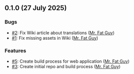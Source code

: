 ## 0.1.0 (27 July 2025)

### Bugs

- [#2](https://github.com/niner-games/lost-mine/issues/2): Fix Wiki article about translations ([Mr. Fat Guy](https://github.com/mrfatguy))
- [#1](https://github.com/niner-games/lost-mine/issues/1): Fix missing assets in Wiki ([Mr. Fat Guy](https://github.com/mrfatguy))

### Features

- [#5](https://github.com/niner-games/lost-mine/issues/5): Create build process for web application ([Mr. Fat Guy](https://github.com/mrfatguy))
- [#3](https://github.com/niner-games/lost-mine/issues/3): Create initial repo and build process ([Mr. Fat Guy](https://github.com/mrfatguy))